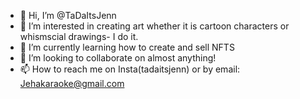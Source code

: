 - 👋 Hi, I’m @TaDaItsJenn
- 👀 I’m interested in creating art whether it is cartoon characters or whismscial drawings- I do it.
- 🌱 I’m currently learning how to create and sell NFTS
- 💞️ I’m looking to collaborate on almost anything!
- 📫 How to reach me on Insta(tadaitsjenn) or by email: Jehakaraoke@gmail.com

<!---
TaDaItsJenn/TaDaItsJenn is a ✨ special ✨ repository because its `README.md` (this file) appears on your GitHub profile.
You can click the Preview link to take a look at your changes.
--->
